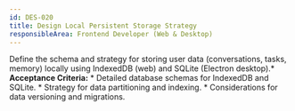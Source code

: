 ```yaml
---
id: DES-020
title: Design Local Persistent Storage Strategy
responsibleArea: Frontend Developer (Web & Desktop)
---
```

Define the schema and strategy for storing user data (conversations, tasks, memory) locally using IndexedDB (web) and SQLite (Electron desktop).*   **Acceptance Criteria:**    *   Detailed database schemas for IndexedDB and SQLite.    *   Strategy for data partitioning and indexing.    *   Considerations for data versioning and migrations.